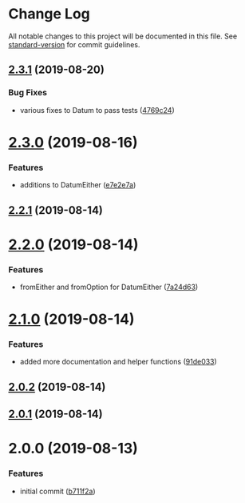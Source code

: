 # Change Log

All notable changes to this project will be documented in this file. See [standard-version](https://github.com/conventional-changelog/standard-version) for commit guidelines.

## [2.3.1](https://github.com/nullpub/datum/compare/v2.3.0...v2.3.1) (2019-08-20)


### Bug Fixes

* various fixes to Datum to pass tests ([4769c24](https://github.com/nullpub/datum/commit/4769c24))



# [2.3.0](https://github.com/nullpub/datum/compare/v2.2.1...v2.3.0) (2019-08-16)


### Features

* additions to DatumEither ([e7e2e7a](https://github.com/nullpub/datum/commit/e7e2e7a))



## [2.2.1](https://github.com/nullpub/datum/compare/v2.2.0...v2.2.1) (2019-08-14)



# [2.2.0](https://github.com/nullpub/datum/compare/v2.1.0...v2.2.0) (2019-08-14)


### Features

* fromEither and fromOption for DatumEither ([7a24d63](https://github.com/nullpub/datum/commit/7a24d63))



# [2.1.0](https://github.com/nullpub/datum/compare/v2.0.2...v2.1.0) (2019-08-14)


### Features

* added more documentation and helper functions ([91de033](https://github.com/nullpub/datum/commit/91de033))



## [2.0.2](https://github.com/nullpub/datum/compare/v2.0.1...v2.0.2) (2019-08-14)



## [2.0.1](https://github.com/nullpub/datum/compare/v2.0.0...v2.0.1) (2019-08-14)



# 2.0.0 (2019-08-13)


### Features

* initial commit ([b711f2a](https://github.com/nullpub/datum/commit/b711f2a))
